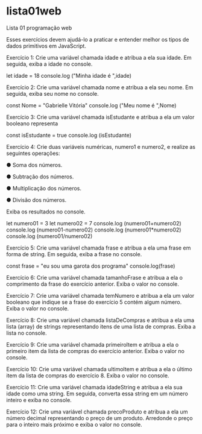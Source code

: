 # lista01web
Lista 01 programação web

Esses exercícios devem ajudá-lo a praticar e entender melhor os tipos de dados
primitivos em JavaScript.

Exercício 1: Crie uma variável chamada idade e atribua a ela sua idade. Em seguida, exiba a
idade no console.

let idade = 18
console.log ("Minha idade é ",idade)


Exercício 2: Crie uma variável chamada nome e atribua a ela seu nome. Em seguida, exiba
seu nome no console.

const Nome = "Gabrielle Vitória"
console.log ("Meu nome é ",Nome)


Exercício 3: Crie uma variável chamada isEstudante e atribua a ela um valor booleano
representa

const isEstudante = true
console.log (isEstudante)


Exercício 4: Crie duas variáveis numéricas, numero1 e numero2, e realize as seguintes
operações:

● Soma dos números.

● Subtração dos números.

● Multiplicação dos números.

● Divisão dos números.

Exiba os resultados no console.

let numero01 = 3
let numero02 = 7 
console.log (numero01+numero02)
console.log (numero01-numero02)
console.log (numero01*numero02)
console.log (numero01/numero02)


Exercício 5: Crie uma variável chamada frase e atribua a ela uma frase em forma de string.
Em seguida, exiba a frase no console.

const frase = "eu sou uma garota dos programa"
console.log(frase)


Exercício 6: Crie uma variável chamada tamanhoFrase e atribua a ela o comprimento da
frase do exercício anterior. Exiba o valor no console.


Exercício 7: Crie uma variável chamada temNumero e atribua a ela um valor booleano que
indique se a frase do exercício 5 contém algum número. Exiba o valor no console.


Exercício 8: Crie uma variável chamada listaDeCompras e atribua a ela uma lista (array) de
strings representando itens de uma lista de compras. Exiba a lista no console.


Exercício 9: Crie uma variável chamada primeiroItem e atribua a ela o primeiro item da lista
de compras do exercício anterior. Exiba o valor no console.


Exercício 10: Crie uma variável chamada ultimoItem e atribua a ela o último item da lista de
compras do exercício 8. Exiba o valor no console.


Exercício 11: Crie uma variável chamada idadeString e atribua a ela sua idade como uma
string. Em seguida, converta essa string em um número inteiro e exiba no console.


Exercício 12: Crie uma variável chamada precoProduto e atribua a ela um número decimal
representando o preço de um produto. Arredonde o preço para o inteiro mais próximo e
exiba o valor no console.
